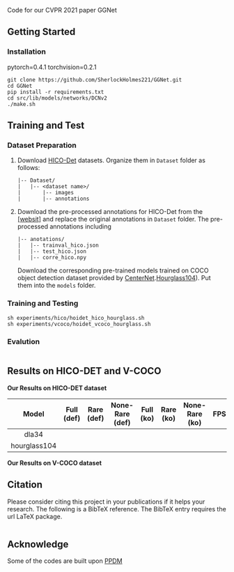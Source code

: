 Code for our CVPR 2021 paper GGNet

## Getting Started
### Installation
pytorch=0.4.1 torchvision=0.2.1 
 ~~~
 git clone https://github.com/SherlockHolmes221/GGNet.git
 cd GGNet
 pip install -r requirements.txt
 cd src/lib/models/networks/DCNv2
 ./make.sh
 ~~~

## Training and Test
### Dataset Preparation
1. Download [HICO-Det]() datasets. Organize them in `Dataset` folder as follows:

    ~~~
    |-- Dataset/
    |   |-- <dataset name>/
    |       |-- images
    |       |-- annotations
    ~~~
2. Download the pre-processed annotations for HICO-Det from the [[websit]]() and replace the original annotations in `Dataset` folder. The pre-processed annotations including

    ~~~
    |-- anotations/
    |   |-- trainval_hico.json
    |   |-- test_hico.json
    |   |-- corre_hico.npy
    ~~~
   Download the corresponding pre-trained models trained on COCO object detection dataset provided by  [CenterNet](https://github.com/xingyizhou/CenterNet).[Hourglass104](https://drive.google.com/open?id=1-5bT5ZF8bXriJ-wAvOjJFrBLvZV2-mlV)). Put them into the `models` folder.

### Training and Testing
~~~
sh experiments/hico/hoidet_hico_hourglass.sh
sh experiments/vcoco/hoidet_vcoco_hourglass.sh
~~~
### Evalution
~~~

~~~

## Results on HICO-DET and V-COCO

**Our Results on HICO-DET dataset**


|Model| Full (def)| Rare (def)| None-Rare (def)|Full (ko)| Rare (ko)| None-Rare (ko)|FPS|Download|
|:---:|:---:|:---:|:---:|:---:|:---:|:---:|:---:|:---:|
|dla34 |	||	|	| |	||[model]()|
|hourglass104||	|	|	|	|	||[model]()|

**Our Results on V-COCO dataset**


## Citation
Please consider citing this project in your publications if it helps your research. The following is a BibTeX reference. The BibTeX entry requires the url LaTeX package.

~~~

~~~

## Acknowledge
Some of the codes are built upon [PPDM]()